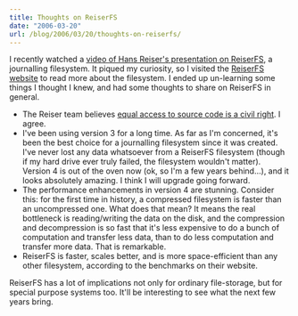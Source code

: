 ```yaml
---
title: Thoughts on ReiserFS
date: "2006-03-20"
url: /blog/2006/03/20/thoughts-on-reiserfs/
---
```

I recently watched a [video of Hans Reiser's presentation on ReiserFS][1], a journalling filesystem. It piqued my curiosity, so I visited the [ReiserFS website][2] to read more about the filesystem. I ended up un-learning some things I thought I knew, and had some thoughts to share on ReiserFS in general.

*   The Reiser team believes [equal access to source code is a civil right][3]. I agree.
*   I've been using version 3 for a long time. As far as I'm concerned, it's been the best choice for a journalling filesystem since it was created. I've never lost any data whatsoever from a ReiserFS filesystem (though if my hard drive ever truly failed, the filesystem wouldn't matter). Version 4 is out of the oven now (ok, so I'm a few years behind&#8230;), and it looks absolutely amazing. I think I will upgrade going forward.
*   The performance enhancements in version 4 are stunning. Consider this: for the first time in history, a compressed filesystem is faster than an uncompressed one. What does that mean? It means the real bottleneck is reading/writing the data on the disk, and the compression and decompression is so fast that it's less expensive to do a bunch of computation and transfer less data, than to do less computation and transfer more data. That is remarkable.
*   ReiserFS is faster, scales better, and is more space-efficient than any other filesystem, according to the benchmarks on their website.

ReiserFS has a lot of implications not only for ordinary file-storage, but for special purpose systems too. It'll be interesting to see what the next few years bring.

 [1]: http://video.google.com/videoplay?docid=6866770590245111825
 [2]: http://www.namesys.com/
 [3]: http://www.namesys.com/v4/v4.html#civil_right
